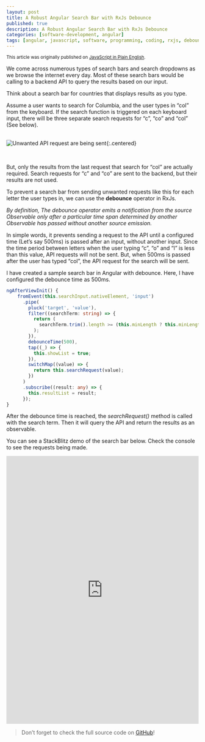 ```yaml
---
layout: post
title: A Robust Angular Search Bar with RxJs Debounce
published: true
description: A Robust Angular Search Bar with RxJs Debounce
categories: [software-development, angular]
tags: [angular, javascript, software, programming, coding, rxjs, debounce]
---
```


<div class="message">
    <small>
  This article was originally published on <a href="https://javascript.plainenglish.io/a-robust-angular-search-bar-with-rxjs-debounce-29a082d6816e">JavaScript in Plain English</a>.
    </small>
</div>

We come across numerous types of search bars and search dropdowns as we browse the internet every day. Most of these search bars would be calling to a backend API to query the results based on our input.

Think about a search bar for countries that displays results as you type.

Assume a user wants to search for Columbia, and the user types in “col” from the keyboard. If the search function is triggered on each keyboard input, there will be three separate search requests for “c”, “co” and “col” (See below).
<br/><br/>

![Unwanted API request are being sent](https://pabasara-mahindapala.github.io/public/images/country-search-box.gif "Unwanted API request are being sent"){:.centered}

<br/>

But, only the results from the last request that search for “col” are actually required. Search requests for “c” and “co” are sent to the backend, but their results are not used.

To prevent a search bar from sending unwanted requests like this for each letter the user types in, we can use the **debounce** operator in RxJs.

_By definition, The debounce operator emits a notification from the source Observable only after a particular time span determined by another Observable has passed without another source emission._

In simple words, it prevents sending a request to the API until a configured time (Let’s say 500ms) is passed after an input, without another input. Since the time period between letters when the user typing “c”, “o” and “l” is less than this value, API requests will not be sent. But, when 500ms is passed after the user has typed “col”, the API request for the search will be sent.

I have created a sample search bar in Angular with debounce. Here, I have configured the debounce time as 500ms.

```typescript
ngAfterViewInit() {
    fromEvent(this.searchInput.nativeElement, 'input')
      .pipe(
        pluck('target', 'value'),
        filter((searchTerm: string) => {
          return (
            searchTerm.trim().length >= (this.minLength ? this.minLength : 1)
          );
        }),
        debounceTime(500),
        tap((_) => {
          this.showList = true;
        }),
        switchMap((value) => {
          return this.searchRequest(value);
        })
      )
      .subscribe((result: any) => {
        this.resultList = result;
      });
}
```

After the debounce time is reached, the _searchRequest()_ method is called with the search term. Then it will query the API and return the results as an observable.

You can see a StackBlitz demo of the search bar below. Check the console to see the requests being made.

<iframe src="https://stackblitz.com/edit/angular-search-bar-debounce?embed=1&file=src%2Fapp%2Fapp.component.html&view=preview" title="demo" width="100%" height="700px" frameborder="0"></iframe>

> Don’t forget to check the full source code on <a href="https://github.com/pabasara-mahindapala/search-bar">GitHub</a>!


